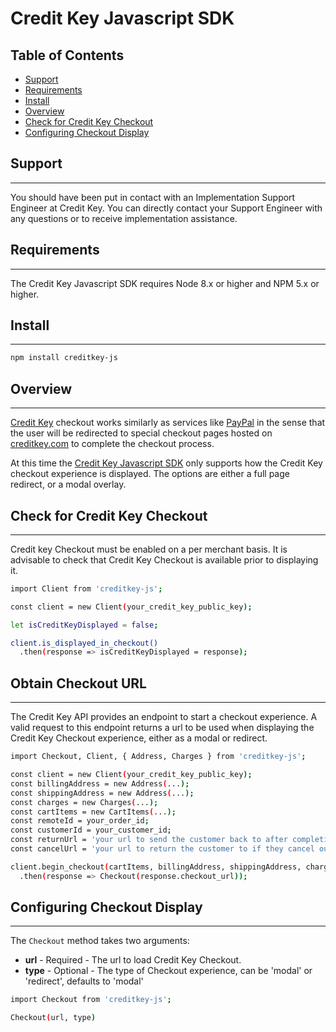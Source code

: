 # Credit Key Javascript SDK

## Table of Contents

- [Support](#support)
- [Requirements](#requirements)
- [Install](#install)
- [Overview](#overview)
- [Check for Credit Key Checkout](#check-for-credit-key-checkout)
- [Configuring Checkout Display](#configuring-checkout-display)

## Support
----------

You should have been put in contact with an Implementation Support Engineer at Credit Key.  You can directly contact your Support Engineer with any questions or to receive implementation assistance.

## Requirements
---------------

The Credit Key Javascript SDK requires Node 8.x or higher and NPM 5.x or higher.

## Install
----------

```sh
npm install creditkey-js
```

## Overview
-----------

[Credit Key](https://www.creditkey.com) checkout works similarly as services like [PayPal](https://www.paypal.com) in the sense that the user will be redirected to special checkout pages hosted on [creditkey.com](https://www.creditkey.com) to complete the checkout process.

At this time the [Credit Key Javascript SDK](https://www.creditkey.com) only supports how the Credit Key checkout experience is displayed.  The options are either a full page redirect, or a modal overlay.

## Check for Credit Key Checkout
--------------------------------

Credit key Checkout must be enabled on a per merchant basis. It is advisable to check that Credit Key Checkout is available prior to displaying it.

```sh
import Client from 'creditkey-js';

const client = new Client(your_credit_key_public_key);

let isCreditKeyDisplayed = false;

client.is_displayed_in_checkout()
  .then(response => isCreditKeyDisplayed = response);
```

## Obtain Checkout URL
---------------------------------------------

The Credit Key API provides an endpoint to start a checkout experience.  A valid request to this endpoint returns a url to be used when displaying the Credit Key Checkout experience, either as a modal or redirect.

```sh
import Checkout, Client, { Address, Charges } from 'creditkey-js';

const client = new Client(your_credit_key_public_key);
const billingAddress = new Address(...);
const shippingAddress = new Address(...);
const charges = new Charges(...);
const cartItems = new CartItems(...);
const remoteId = your_order_id;
const customerId = your_customer_id;
const returnUrl = 'your url to send the customer back to after completing credit key checkout';
const cancelUrl = 'your url to return the customer to if they cancel out of the credit key checkout';

client.begin_checkout(cartItems, billingAddress, shippingAddress, charges, remoteId, customerId, returnUrl, cancelUrl);
  .then(response => Checkout(response.checkout_url));
```


## Configuring Checkout Display
-------------------------------

The `Checkout` method takes two arguments:

* **url** - Required - The url to load Credit Key Checkout.
* **type** - Optional - The type of Checkout experience, can be 'modal' or 'redirect', defaults to 'modal'

```sh
import Checkout from 'creditkey-js';

Checkout(url, type)
```


